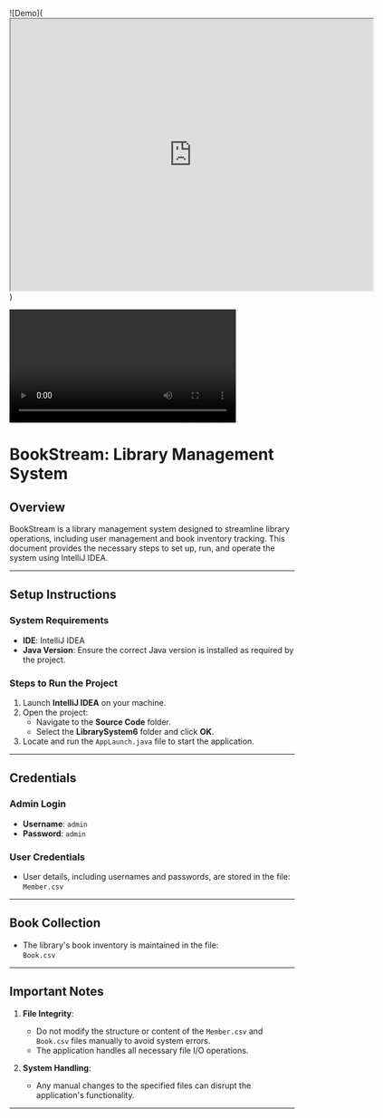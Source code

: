 ![Demo](<iframe src="https://drive.google.com/file/d/1bMSKYqWgHTryQFqYiUGnnrBnJQY5qc4m/preview" width="640" height="480" allow="autoplay"></iframe>)

<video width="400" controls>
  <source src="mov_bbb.mp4" type="video/mp4">
  <source src="mov_bbb.ogg" type="video/ogg">
  Your browser does not support HTML video.
</video>

# BookStream: Library Management System

## Overview
BookStream is a library management system designed to streamline library operations, including user management and book inventory tracking. This document provides the necessary steps to set up, run, and operate the system using IntelliJ IDEA.

---

## Setup Instructions

### System Requirements
- **IDE**: IntelliJ IDEA
- **Java Version**: Ensure the correct Java version is installed as required by the project.

### Steps to Run the Project
1. Launch **IntelliJ IDEA** on your machine.
2. Open the project:
   - Navigate to the **Source Code** folder.
   - Select the **LibrarySystem6** folder and click **OK**.
3. Locate and run the `AppLaunch.java` file to start the application.

---

## Credentials

### Admin Login
- **Username**: `admin`  
- **Password**: `admin`

### User Credentials
- User details, including usernames and passwords, are stored in the file:  
  `Member.csv`

---

## Book Collection
- The library's book inventory is maintained in the file:  
  `Book.csv`

---

## Important Notes
1. **File Integrity**:
   - Do not modify the structure or content of the `Member.csv` and `Book.csv` files manually to avoid system errors.
   - The application handles all necessary file I/O operations.  

2. **System Handling**:
   - Any manual changes to the specified files can disrupt the application's functionality.

---

